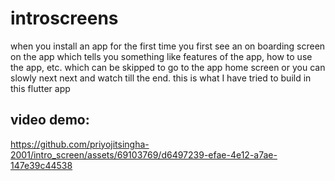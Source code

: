 # introscreens

when you install an app for the first time you first see an on boarding screen on the app which tells you something like features of the app, how to use the app, etc. which can be skipped to go to the app home screen or you can slowly next next and watch till the end. this is what I have tried to build in this flutter app

## video demo:

https://github.com/priyojitsingha-2001/intro_screen/assets/69103769/d6497239-efae-4e12-a7ae-147e39c44538

